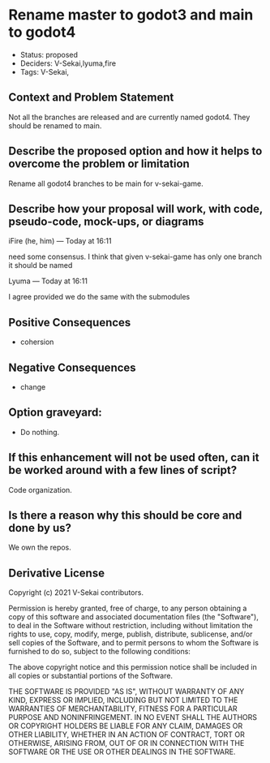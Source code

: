 # Rename master to godot3 and main to godot4

- Status: proposed <!-- draft | rejected | accepted | deprecated | superseded by -->
- Deciders: V-Sekai,lyuma,fire
- Tags: V-Sekai,

## Context and Problem Statement

Not all the branches are released and are currently named godot4. They should be renamed to main.

## Describe the proposed option and how it helps to overcome the problem or limitation

Rename all godot4 branches to be main for v-sekai-game.

## Describe how your proposal will work, with code, pseudo-code, mock-ups, or diagrams

iFire (he, him) — Today at 16:11

need some consensus. I think that given v-sekai-game has only one branch it should be named 

Lyuma — Today at 16:11

I agree provided we do the same with the submodules

## Positive Consequences <!-- optional -->

- cohersion

## Negative Consequences <!-- optional -->

- change


## Option graveyard: <!-- same as above -->

- Do nothing. 

## If this enhancement will not be used often, can it be worked around with a few lines of script?

Code organization.

## Is there a reason why this should be core and done by us?

We own the repos.

## Derivative License

Copyright (c) 2021 V-Sekai contributors.

Permission is hereby granted, free of charge, to any person obtaining a copy
of this software and associated documentation files (the "Software"), to deal
in the Software without restriction, including without limitation the rights
to use, copy, modify, merge, publish, distribute, sublicense, and/or sell
copies of the Software, and to permit persons to whom the Software is
furnished to do so, subject to the following conditions:

The above copyright notice and this permission notice shall be included in all
copies or substantial portions of the Software.

THE SOFTWARE IS PROVIDED "AS IS", WITHOUT WARRANTY OF ANY KIND, EXPRESS OR
IMPLIED, INCLUDING BUT NOT LIMITED TO THE WARRANTIES OF MERCHANTABILITY,
FITNESS FOR A PARTICULAR PURPOSE AND NONINFRINGEMENT. IN NO EVENT SHALL THE
AUTHORS OR COPYRIGHT HOLDERS BE LIABLE FOR ANY CLAIM, DAMAGES OR OTHER
LIABILITY, WHETHER IN AN ACTION OF CONTRACT, TORT OR OTHERWISE, ARISING FROM,
OUT OF OR IN CONNECTION WITH THE SOFTWARE OR THE USE OR OTHER DEALINGS IN THE
SOFTWARE.
